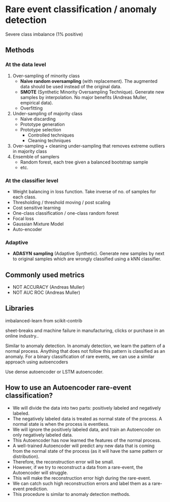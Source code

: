# Rare event classification / anomaly detection

Severe class imbalance (1% positive)

## **Methods**

### **At the data level**

1. Over-sampling of minority class
    - **Naive random oversampling** (with replacement). The augmented data should be used instead of the original data.
    - **SMOTE** (Synthetic Minority Oversampling Technique). Generate new samples by interpolation. No major benefits (Andreas Muller, empirical data).
    - Overfitting
2. Under-sampling of majority class
    - Naive discarding
    - Prototype generation
    - Prototype selection
        - Controlled techniques
        - Cleaning techniques
3. Over-sampling + cleaning under-sampling that removes extreme outliers in majority class
4. Ensemble of samplers
    - Random forest, each tree given a balanced bootstrap sample
    - etc.

### **At the classifier level**

- Weight balancing in loss function. Take inverse of no. of samples for each class.
- Thresholding / threshold moving / post scaling
- Cost sensitive learning
- One-class classification / one-class random forest
- Focal loss
- Gaussian Mixture Model
- Auto-encoder

### **Adaptive**

- **ADASYN** **sampling** (Adaptive Synthetic). Generate new samples by next to original samples which are wrongly classified using a kNN classifier.

## **Commonly used metrics**

- NOT ACCURACY (Andreas Muller)
- NOT AUC ROC (Andreas Muller)

## **Libraries**

imbalanced-learn from scikit-contrib

sheet-breaks and machine failure in manufacturing, clicks or purchase in an online industry..

Similar to anomaly detection. In anomaly detection, we learn the pattern of a normal process. Anything that does not follow this pattern is classified as an anomaly. For a binary classification of rare events, we can use a similar approach using autoencoders

Use dense autoencoder or LSTM autoencoder.

## **How to use an Autoencoder rare-event classification?**

- We will divide the data into two parts: positively labeled and negatively labeled.
- The negatively labeled data is treated as normal state of the process. A normal state is when the process is eventless.
- We will ignore the positively labeled data, and train an Autoencoder on only negatively labeled data.
- This Autoencoder has now learned the features of the normal process.
- A well-trained Autoencoder will predict any new data that is coming from the normal state of the process (as it will have the same pattern or distribution).
- Therefore, the reconstruction error will be small.
- However, if we try to reconstruct a data from a rare-event, the Autoencoder will struggle.
- This will make the reconstruction error high during the rare-event.
- We can catch such high reconstruction errors and label them as a rare-event prediction.
- This procedure is similar to anomaly detection methods.
